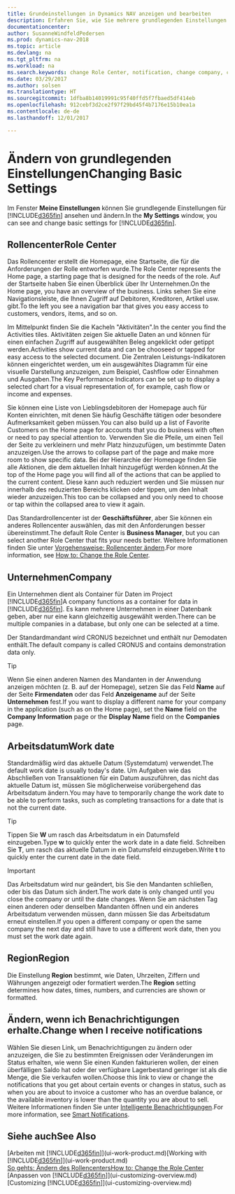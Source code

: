 ```yaml
---
title: Grundeinstellungen in Dynamics NAV anzeigen und bearbeiten
description: Erfahren Sie, wie Sie mehrere grundlegenden Einstellungen in Dynamics NAV einrichten, zum Beispiel im Rollencenter, im Unternehmen oder im Arbeitsdatum.
documentationcenter: 
author: SusanneWindfeldPedersen
ms.prod: dynamics-nav-2018
ms.topic: article
ms.devlang: na
ms.tgt_pltfrm: na
ms.workload: na
ms.search.keywords: change Role Center, notification, change company, change work date
ms.date: 03/29/2017
ms.author: solsen
ms.translationtype: HT
ms.sourcegitcommit: 1dfba8b14019991c95f40ffd5f7fbaed5df414eb
ms.openlocfilehash: 912cebf3d2ce2f97f29bd45f4b7176e15b10ea1a
ms.contentlocale: de-de
ms.lasthandoff: 12/01/2017

---
```

# <a name="changing-basic-settings"></a><span data-ttu-id="3be1b-103">Ändern von grundlegenden Einstellungen</span><span class="sxs-lookup"><span data-stu-id="3be1b-103">Changing Basic Settings</span></span>
<span data-ttu-id="3be1b-104">Im Fenster **Meine Einstellungen** können Sie grundlegende Einstellungen für [!INCLUDE[d365fin](includes/d365fin_md.md)] ansehen und ändern.</span><span class="sxs-lookup"><span data-stu-id="3be1b-104">In the **My Settings** window, you can see and change basic settings for [!INCLUDE[d365fin](includes/d365fin_md.md)].</span></span>  

## <a name="role-center"></a><span data-ttu-id="3be1b-105">Rollencenter</span><span class="sxs-lookup"><span data-stu-id="3be1b-105">Role Center</span></span>
<span data-ttu-id="3be1b-106">Das Rollencenter erstellt die Homepage, eine Startseite, die für die Anforderungen der Rolle entworfen wurde.</span><span class="sxs-lookup"><span data-stu-id="3be1b-106">The Role Center represents the Home page, a starting page that is designed for the needs of the role.</span></span> <span data-ttu-id="3be1b-107">Auf der Startseite haben Sie einen Überblick über Ihr Unternehmen.</span><span class="sxs-lookup"><span data-stu-id="3be1b-107">On the Home page, you have an overview of the business.</span></span> <span data-ttu-id="3be1b-108">Links sehen Sie eine Navigationsleiste, die Ihnen Zugriff auf Debitoren, Kreditoren, Artikel usw. gibt.</span><span class="sxs-lookup"><span data-stu-id="3be1b-108">To the left you see a navigation bar that gives you easy access to customers, vendors, items, and so on.</span></span>

<span data-ttu-id="3be1b-109">Im Mittelpunkt finden Sie die Kacheln "Aktivitäten".</span><span class="sxs-lookup"><span data-stu-id="3be1b-109">In the center you find the Activities tiles.</span></span> <span data-ttu-id="3be1b-110">Aktivitäten zeigen Sie aktuelle Daten an und können für einen einfachen Zugriff auf ausgewählten Beleg angeklickt oder getippt werden.</span><span class="sxs-lookup"><span data-stu-id="3be1b-110">Activities show current data and can be chooseed or tapped for easy access to the selected document.</span></span> <span data-ttu-id="3be1b-111">Die Zentralen Leistungs-Indikatoren können eingerichtet werden, um ein ausgewähltes Diagramm für eine visuelle Darstellung anzuzeigen, zum Beispiel, Cashflow oder Einnahmen und Ausgaben.</span><span class="sxs-lookup"><span data-stu-id="3be1b-111">The Key Performance Indicators can be set up to display a selected chart for a visual representation of, for example, cash flow or income and expenses.</span></span>

<span data-ttu-id="3be1b-112">Sie können eine Liste von Lieblingsdebitoren der Homepage auch für Konten einrichten, mit denen Sie häufig Geschäfte tätigen oder besondere Aufmerksamkeit geben müssen.</span><span class="sxs-lookup"><span data-stu-id="3be1b-112">You can also build up a list of Favorite Customers on the Home page for accounts that you do business with often or need to pay special attention to.</span></span> <span data-ttu-id="3be1b-113">Verwenden Sie die Pfeile, um einen Teil der Seite zu verkleinern und mehr Platz hinzuzufügen, um bestimmte Daten anzuzeigen.</span><span class="sxs-lookup"><span data-stu-id="3be1b-113">Use the arrows to collapse part of the page and make more room to show specific data.</span></span> <span data-ttu-id="3be1b-114">Bei der Hierarchie der Homepage finden Sie alle Aktionen, die dem aktuellen Inhalt hinzugefügt werden können.</span><span class="sxs-lookup"><span data-stu-id="3be1b-114">At the top of the Home page you will find all of the actions that can be applied to the current content.</span></span> <span data-ttu-id="3be1b-115">Diese kann auch reduziert werden und Sie müssen nur innerhalb des reduzierten Bereichs klicken oder tippen, um den Inhalt wieder anzuzeigen.</span><span class="sxs-lookup"><span data-stu-id="3be1b-115">This too can be collapsed and you only need to choose or tap within the collapsed area to view it again.</span></span>

<span data-ttu-id="3be1b-116">Das Standardrollencenter ist der **Geschäftsführer**, aber Sie können ein anderes Rollencenter auswählen, das mit den Anforderungen besser übereinstimmt.</span><span class="sxs-lookup"><span data-stu-id="3be1b-116">The default Role Center is **Business Manager**, but you can select another Role Center that fits your needs better.</span></span> <span data-ttu-id="3be1b-117">Weitere Informationen finden Sie unter [Vorgehensweise: Rollencenter ändern](change-role.md).</span><span class="sxs-lookup"><span data-stu-id="3be1b-117">For more information, see [How to: Change the Role Center](change-role.md).</span></span>

## <a name="company"></a><span data-ttu-id="3be1b-118">Unternehmen</span><span class="sxs-lookup"><span data-stu-id="3be1b-118">Company</span></span>
<span data-ttu-id="3be1b-119">Ein Unternehmen dient als Container für Daten im Project [!INCLUDE[d365fin](includes/d365fin_md.md)]</span><span class="sxs-lookup"><span data-stu-id="3be1b-119">A company functions as a container for data in [!INCLUDE[d365fin](includes/d365fin_md.md)].</span></span> <span data-ttu-id="3be1b-120">Es kann mehrere Unternehmen in einer Datenbank geben, aber nur eine kann gleichzeitig ausgewählt werden.</span><span class="sxs-lookup"><span data-stu-id="3be1b-120">There can be multiple companies in a database, but only one can be selected at a time.</span></span>

<span data-ttu-id="3be1b-121">Der Standardmandant wird CRONUS bezeichnet und enthält nur Demodaten enthält.</span><span class="sxs-lookup"><span data-stu-id="3be1b-121">The default company is called CRONUS and contains demonstration data only.</span></span>

> [!TIP]  
>   <span data-ttu-id="3be1b-122">Wenn Sie einen anderen Namen des Mandanten in der Anwendung anzeigen möchten (z. B. auf der Homepage), setzen Sie das Feld **Name** auf der Seite **Firmendaten** oder das Feld **Anzeigename** auf der Seite **Unternehmen** fest.</span><span class="sxs-lookup"><span data-stu-id="3be1b-122">If you want to display a different name for your company in the application (such as on the Home page), set the **Name** field on the **Company Information** page or the **Display Name** field on the **Companies** page.</span></span>  

## <a name="work-date"></a><span data-ttu-id="3be1b-123">Arbeitsdatum</span><span class="sxs-lookup"><span data-stu-id="3be1b-123">Work date</span></span>
<span data-ttu-id="3be1b-124">Standardmäßig wird das aktuelle Datum (Systemdatum) verwendet.</span><span class="sxs-lookup"><span data-stu-id="3be1b-124">The default work date is usually today's date.</span></span> <span data-ttu-id="3be1b-125">Um Aufgaben wie das Abschließen von Transaktionen für ein Datum auszuführen, das nicht das aktuelle Datum ist, müssen Sie möglicherweise vorübergehend das Arbeitsdatum ändern.</span><span class="sxs-lookup"><span data-stu-id="3be1b-125">You may have to temporarily change the work date to be able to perform tasks, such as completing transactions for a date that is not the current date.</span></span>

> [!TIP]  
>   <span data-ttu-id="3be1b-126">Tippen Sie **W** um rasch das Arbeitsdatum in ein Datumsfeld einzugeben.</span><span class="sxs-lookup"><span data-stu-id="3be1b-126">Type **w** to quickly enter the work date in a date field.</span></span> <span data-ttu-id="3be1b-127">Schreiben Sie **T**, um rasch das aktuelle Datum in ein Datumsfeld einzugeben.</span><span class="sxs-lookup"><span data-stu-id="3be1b-127">Write **t** to quickly enter the current date in the date field.</span></span>

> [!IMPORTANT]  
>   <span data-ttu-id="3be1b-128">Das Arbeitsdatum wird nur geändert, bis Sie den Mandanten schließen, oder bis das Datum sich ändert.</span><span class="sxs-lookup"><span data-stu-id="3be1b-128">The work date is only changed until you close the company or until the date changes.</span></span> <span data-ttu-id="3be1b-129">Wenn Sie am nächsten Tag einen anderen oder denselben Mandanten öffnen und ein anderes Arbeitsdatum verwenden müssen, dann müssen Sie das Arbeitsdatum erneut einstellen.</span><span class="sxs-lookup"><span data-stu-id="3be1b-129">If you open a different company or open the same company the next day and still have to use a different work date, then you must set the work date again.</span></span>

## <a name="region"></a><span data-ttu-id="3be1b-130">Region</span><span class="sxs-lookup"><span data-stu-id="3be1b-130">Region</span></span>
<span data-ttu-id="3be1b-131">Die Einstellung **Region** bestimmt, wie Daten, Uhrzeiten, Ziffern und Währungen angezeigt oder formatiert werden.</span><span class="sxs-lookup"><span data-stu-id="3be1b-131">The **Region** setting determines how dates, times, numbers, and currencies are shown or formatted.</span></span>   

## <a name="change-when-i-receive-notifications"></a><span data-ttu-id="3be1b-132">Ändern, wenn ich Benachrichtigungen erhalte.</span><span class="sxs-lookup"><span data-stu-id="3be1b-132">Change when I receive notifications</span></span>
<span data-ttu-id="3be1b-133">Wählen Sie diesen Link, um Benachrichtigungen zu ändern oder anzuzeigen, die Sie zu bestimmten Ereignissen oder Veränderungen im Status erhalten, wie wenn Sie einen Kunden fakturieren wollen, der einen überfälligen Saldo hat oder der verfügbare Lagerbestand geringer ist als die Menge, die Sie verkaufen wollen.</span><span class="sxs-lookup"><span data-stu-id="3be1b-133">Choose this link to view or change the notifications that you get about certain events or changes in status, such as when you are about to invoice a customer who has an overdue balance, or the available inventory is lower than the quantity you are about to sell.</span></span> <span data-ttu-id="3be1b-134">Weitere Informationen finden Sie unter [Intelligente Benachrichtigungen](ui-smart-notifications.md).</span><span class="sxs-lookup"><span data-stu-id="3be1b-134">For more information, see [Smart Notifications](ui-smart-notifications.md).</span></span>

## <a name="see-also"></a><span data-ttu-id="3be1b-135">Siehe auch</span><span class="sxs-lookup"><span data-stu-id="3be1b-135">See Also</span></span>
<span data-ttu-id="3be1b-136">[Arbeiten mit [!INCLUDE[d365fin](includes/d365fin_md.md)]](ui-work-product.md)</span><span class="sxs-lookup"><span data-stu-id="3be1b-136">[Working with [!INCLUDE[d365fin](includes/d365fin_md.md)]](ui-work-product.md)</span></span>  
[<span data-ttu-id="3be1b-137">So gehts: Ändern des Rollencenters</span><span class="sxs-lookup"><span data-stu-id="3be1b-137">How to: Change the Role Center</span></span>](change-role.md)  
<span data-ttu-id="3be1b-138">[Anpassen von [!INCLUDE[d365fin](includes/d365fin_md.md)]](ui-customizing-overview.md)</span><span class="sxs-lookup"><span data-stu-id="3be1b-138">[Customizing [!INCLUDE[d365fin](includes/d365fin_md.md)]](ui-customizing-overview.md)</span></span>  

